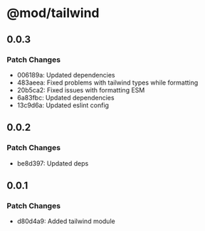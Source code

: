# @mod/tailwind

## 0.0.3

### Patch Changes

- 006189a: Updated dependencies
- 483aeea: Fixed problems with tailwind types while formatting
- 20b5ca2: Fixed issues with formatting ESM
- 6a83fbc: Updated dependencies
- 13c9d6a: Updated eslint config

## 0.0.2

### Patch Changes

- be8d397: Updated deps

## 0.0.1

### Patch Changes

- d80d4a9: Added tailwind module
